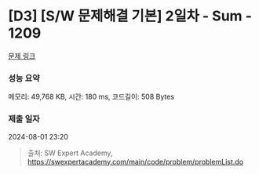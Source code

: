 # [D3] [S/W 문제해결 기본] 2일차 - Sum - 1209 

[문제 링크](https://swexpertacademy.com/main/code/problem/problemDetail.do?contestProbId=AV13_BWKACUCFAYh) 

### 성능 요약

메모리: 49,768 KB, 시간: 180 ms, 코드길이: 508 Bytes

### 제출 일자

2024-08-01 23:20



> 출처: SW Expert Academy, https://swexpertacademy.com/main/code/problem/problemList.do